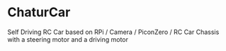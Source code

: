 # ChaturCar
Self Driving RC Car based on RPi / Camera / PiconZero / RC Car Chassis with a steering motor and a driving motor
